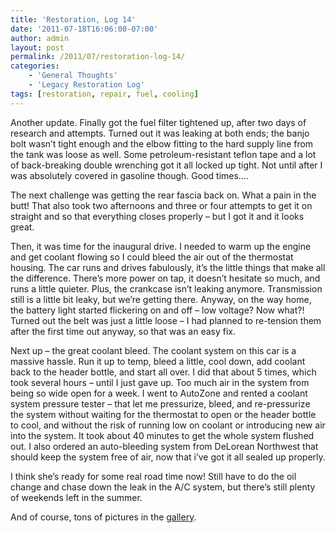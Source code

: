 ```yaml
---
title: 'Restoration, Log 14'
date: '2011-07-18T16:06:00-07:00'
author: admin
layout: post
permalink: /2011/07/restoration-log-14/
categories:
    - 'General Thoughts'
    - 'Legacy Restoration Log'
tags: [restoration, repair, fuel, cooling]
---
```


Another update. Finally got the fuel filter tightened up, after two days of research and attempts. Turned out it was leaking at both ends; the banjo bolt wasn’t tight enough and the elbow fitting to the hard supply line from the tank was loose as well. Some petroleum-resistant teflon tape and a lot of back-breaking double wrenching got it all locked up tight. Not until after I was absolutely covered in gasoline though. Good times….

The next challenge was getting the rear fascia back on. What a pain in the butt! That also took two afternoons and three or four attempts to get it on straight and so that everything closes properly – but I got it and it looks great.

Then, it was time for the inaugural drive. I needed to warm up the engine and get coolant flowing so I could bleed the air out of the thermostat housing. The car runs and drives fabulously, it’s the little things that make all the difference. There’s more power on tap, it doesn’t hesitate so much, and runs a little quieter. Plus, the crankcase isn’t leaking anymore. Transmission still is a little bit leaky, but we’re getting there. Anyway, on the way home, the battery light started flickering on and off – low voltage? Now what?! Turned out the belt was just a little loose – I had planned to re-tension them after the first time out anyway, so that was an easy fix.

Next up – the great coolant bleed. The coolant system on this car is a massive hassle. Run it up to temp, bleed a little, cool down, add coolant back to the header bottle, and start all over. I did that about 5 times, which took several hours – until I just gave up. Too much air in the system from being so wide open for a week. I went to AutoZone and rented a coolant system pressure tester – that let me pressurize, bleed, and re-pressurize the system without waiting for the thermostat to open or the header bottle to cool, and without the risk of running low on coolant or introducing new air into the system. It took about 40 minutes to get the whole system flushed out. I also ordered an auto-bleeding system from DeLorean Northwest that should keep the system free of air, now that i’ve got it all sealed up properly.

I think she’s ready for some real road time now! Still have to do the oil change and chase down the leak in the A/C system, but there’s still plenty of weekends left in the summer.

And of course, tons of pictures in the [gallery](https://www.orangeoblivion.com/gallery/index.php?/category/repair-log-details-of-repairs-made).